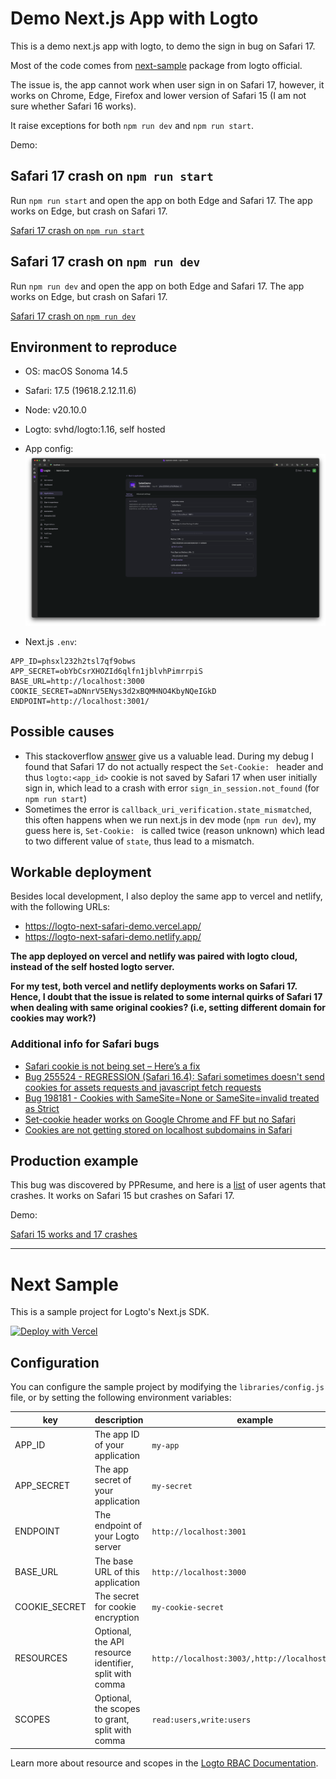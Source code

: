 # Demo Next.js App with Logto

This is a demo next.js app with logto, to demo the sign in bug on Safari 17.

Most of the code comes from
[next-sample](https://github.com/logto-io/js/tree/e7d4344/packages/next-sample)
package from logto official.

The issue is, the app cannot work when user sign in on Safari 17, however, it
works on Chrome, Edge, Firefox and lower version of Safari 15 (I am not sure
whether Safari 16 works).

It raise exceptions for both `npm run dev` and `npm run start`.

Demo:

## Safari 17 crash on `npm run start`

Run `npm run start` and open the app on both Edge and Safari 17. The app works
on Edge, but crash on Safari 17.

[Safari 17 crash on `npm run start`](./logto-bug-safari-npm-run-start.mp4)

## Safari 17 crash on `npm run dev`

Run `npm run dev` and open the app on both Edge and Safari 17. The app works
on Edge, but crash on Safari 17.

[Safari 17 crash on `npm run dev`](./logto-bug-safari-npm-run-dev.mp4)

## Environment to reproduce

- OS: macOS Sonoma 14.5
- Safari: 17.5 (19618.2.12.11.6)
- Node: v20.10.0
- Logto: svhd/logto:1.16, self hosted

- App config:
  ![App config](./logto-bug-safari-17-config.png)

- Next.js `.env`:

```env
APP_ID=phsxl232h2tsl7qf9obws
APP_SECRET=obYbCsrXHOZId6qlfn1jblvhPimrrpiS
BASE_URL=http://localhost:3000
COOKIE_SECRET=aDNnrV5ENys3d2xBQMHNO4KbyNQeIGkD
ENDPOINT=http://localhost:3001/
```

## Possible causes

- This stackoverflow [answer](https://stackoverflow.com/a/70545461/2310396) give
  us a valuable lead. During my debug I found that Safari 17 do not actually
  respect the `Set-Cookie: ` header and thus `logto:<app_id>` cookie is not saved
  by Safari 17 when user initially sign in, which lead to a crash with error
  `sign_in_session.not_found` (for `npm run start`)
- Sometimes the error is `callback_uri_verification.state_mismatched`, this
  often happens when we run next.js in dev mode (`npm run dev`), my guess here is,
  `Set-Cookie: ` is called twice (reason unknown) which lead to two different
  value of `state`, thus lead to a mismatch.

## Workable deployment

Besides local development, I also deploy the same app to vercel and netlify,
with the following URLs:

- https://logto-next-safari-demo.vercel.app/
- https://logto-next-safari-demo.netlify.app/

**The app deployed on vercel and netlify was paired with logto cloud, instead of
the self hosted logto server.**

**For my test, both vercel and netlify deployments works on Safari 17. Hence, I
doubt that the issue is related to some internal quirks of Safari 17 when
dealing with same original cookies? (i.e, setting different domain for cookies
may work?)**

### Additional info for Safari bugs

- [Safari cookie is not being set – Here’s a fix](https://codedamn.com/news/web-development/safari-cookie-is-not-being-set)
- [Bug 255524 - REGRESSION (Safari 16.4): Safari sometimes doesn't send cookies for assets requests and javascript fetch requests](https://bugs.webkit.org/show_bug.cgi?id=255524)
- [Bug 198181 - Cookies with SameSite=None or SameSite=invalid treated as Strict](https://bugs.webkit.org/show_bug.cgi?id=198181)
- [Set-cookie header works on Google Chrome and FF but no Safari](https://elixirforum.com/t/set-cookie-header-works-on-google-chrome-and-ff-but-no-safari/20867/4)
- [Cookies are not getting stored on localhost subdomains in Safari](https://stackoverflow.com/questions/75386961/cookies-are-not-getting-stored-on-localhost-subdomains-in-safari)

## Production example

This bug was discovered by PPResume, and here is a
[list](https://github.com/ppresume/community/issues/59) of user agents that
crashes. It works on Safari 15 but crashes on Safari 17.

Demo:

[Safari 15 works and 17 crashes](./logto-bug-safari-15-vs-17.mp4)

---

# Next Sample

This is a sample project for Logto's Next.js SDK.

[![Deploy with Vercel](https://vercel.com/button)](https://vercel.com/new/clone?repository-url=https%3A%2F%2Fgithub.com%2Flogto-io%2Fjs%2Ftree%2Fmaster%2Fpackages%2Fnext-sample&env=APP_ID,APP_SECRET,ENDPOINT,BASE_URL,COOKIE_SECRET,RESOURCES,SCOPES&envDescription=Configuration%20needed%20to%20init%20Logto%20client&envLink=https%3A%2F%2Fgithub.com%2Flogto-io%2Fjs%2Ftree%2Fmaster%2Fpackages%2Fnext-sample%2FREADME.md&project-name=logto-js&repository-name=logto-js)

## Configuration

You can configure the sample project by modifying the `libraries/config.js` file, or by setting the following environment variables:

| key           | description                                             | example                                          |
| ------------- | ------------------------------------------------------- | ------------------------------------------------ |
| APP_ID        | The app ID of your application                          | `my-app`                                         |
| APP_SECRET    | The app secret of your application                      | `my-secret`                                      |
| ENDPOINT      | The endpoint of your Logto server                       | `http://localhost:3001`                          |
| BASE_URL      | The base URL of this application                        | `http://localhost:3000`                          |
| COOKIE_SECRET | The secret for cookie encryption                        | `my-cookie-secret`                               |
| RESOURCES     | Optional, the API resource identifier, split with comma | `http://localhost:3003/,http://localhost:3004/]` |
| SCOPES        | Optional, the scopes to grant, split with comma         | `read:users,write:users`                         |

Learn more about resource and scopes in the [Logto RBAC Documentation](https://docs.logto.io/docs/recipes/rbac/protect-resource#configure-client-sdk).
